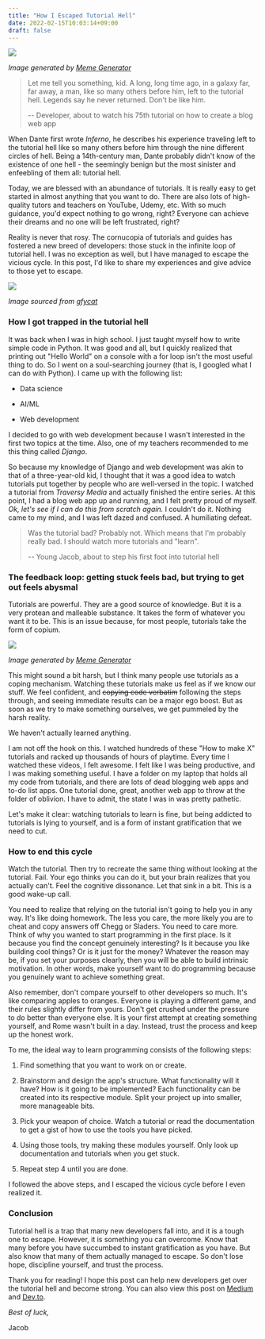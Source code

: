 ```yaml
---
title: "How I Escaped Tutorial Hell"
date: 2022-02-15T10:03:14+09:00
draft: false
---
```


![](C:\Users\jpoly\blog\devblog\static\pink-blob-in-a-box-tutorial-hell.jpg)

*Image generated by [Meme Generator](https://imgflip.com/memegenerator)*

> Let me tell you something, kid. A long, long time ago, in a galaxy far, far away, a man, like so many others before him, left to the tutorial hell. Legends say he never returned. Don't be like him.
> 
> -- Developer, about to watch his 75th tutorial on how to create a blog web app

When Dante first wrote *Inferno*, he describes his experience traveling left to the tutorial hell like so many others before him through the nine different circles of hell. Being a 14th-century man, Dante probably didn't know of the existence of one hell - the seemingly benign but the most sinister and enfeebling of them all: tutorial hell.

Today, we are blessed with an abundance of tutorials. It is really easy to get started in almost anything that you want to do. There are also lots of high-quality tutors and teachers on YouTube, Udemy, etc. With so much guidance, you'd expect nothing to go wrong, right? Everyone can achieve their dreams and no one will be left frustrated, right?

Reality is never that rosy. The cornucopia of tutorials and guides has fostered a new breed of developers: those stuck in the infinite loop of tutorial hell. I was no exception as well, but I have managed to escape the vicious cycle. In this post, I'd like to share my experiences and give advice to those yet to escape.

![](C:\Users\jpoly\blog\devblog\static\dormammu-tutorial-hell.gif)

*Image sourced from [gfycat](https://gfycat.com/darkannualamericancurl)*

### How I got trapped in the tutorial hell

It was back when I was in high school. I just taught myself how to write simple code in Python. It was good and all, but I quickly realized that printing out "Hello World" on a console with a for loop isn't the most useful thing to do. So I went on a soul-searching journey (that is, I googled what I can do with Python). I came up with the following list:

- Data science

- AI/ML

- Web development

I decided to go with web development because I wasn't interested in the first two topics at the time. Also, one of my teachers recommended to me this thing called *Django*.

So because my knowledge of Django and web development was akin to that of a three-year-old kid, I thought that it was a good idea to watch tutorials put together by people who are well-versed in the topic. I watched a tutorial from *Traversy Media* and actually finished the entire series. At this point, I had a blog web app up and running, and I felt pretty proud of myself. *Ok, let's see if I can do this from scratch again.* I couldn't do it. Nothing came to my mind, and I was left dazed and confused. A humiliating defeat. 

> Was the tutorial bad? Probably not. Which means that I'm probably really bad. I should watch more tutorials and "learn".
> 
> -- Young Jacob, about to step his first foot into tutorial hell

### The feedback loop: getting stuck feels bad, but trying to get out feels abysmal

Tutorials are powerful. They are a good source of knowledge. But it is a very protean and malleable substance. It takes the form of whatever you want it to be. This is an issue because, for most people, tutorials take the form of copium.

![](C:\Users\jpoly\blog\devblog\static\copium-tutorial-hell.jpg)

*Image generated by [Meme Generator](https://imgflip.com/memegenerator)*

This might sound a bit harsh, but I think many people use tutorials as a coping mechanism. Watching these tutorials make us feel as if we know our stuff. We feel confident, and ~~copying code verbatim~~ following the steps through, and seeing immediate results can be a major ego boost. But as soon as we try to make something ourselves, we get pummeled by the harsh reality.

We haven't actually learned anything.

I am not off the hook on this. I watched hundreds of these "How to make X" tutorials and racked up thousands of hours of playtime. Every time I watched these videos, I felt awesome. I felt like I was being productive, and I was making something useful. I have a folder on my laptop that holds all my code from tutorials, and there are lots of dead blogging web apps and to-do list apps. One tutorial done, great, another web app to throw at the folder of oblivion. I have to admit, the state I was in was pretty pathetic.

Let's make it clear: watching tutorials to learn is fine, but being addicted to tutorials is lying to yourself, and is a form of instant gratification that we need to cut.

### How to end this cycle

Watch the tutorial. Then try to recreate the same thing without looking at the tutorial. Fail. Your ego thinks you can do it, but your brain realizes that you actually can't. Feel the cognitive dissonance. Let that sink in a bit. This is a good wake-up call.

You need to realize that relying on the tutorial isn't going to help you in any way. It's like doing homework. The less you care, the more likely you are to cheat and copy answers off Chegg or Sladers. You need to care more. Think of why you wanted to start programming in the first place. Is it because you find the concept genuinely interesting? Is it because you like building cool things? Or is it just for the money? Whatever the reason may be, if you set your purposes clearly, then you will be able to build intrinsic motivation. In other words, make yourself want to do programming because you genuinely want to achieve something great.

Also remember, don't compare yourself to other developers so much. It's like comparing apples to oranges. Everyone is playing a different game, and their rules slightly differ from yours. Don't get crushed under the pressure to do better than everyone else. It is your first attempt at creating something yourself, and Rome wasn't built in a day. Instead, trust the process and keep up the honest work.

To me, the ideal way to learn programming consists of the following steps:

1. Find something that you want to work on or create.

2. Brainstorm and design the app's structure. What functionality will it have? How is it going to be implemented? Each functionality can be created into its respective module. Split your project up into smaller, more manageable bits.

3. Pick your weapon of choice. Watch a tutorial or read the documentation to get a gist of how to use the tools you have picked.

4. Using those tools, try making these modules yourself. Only look up documentation and tutorials when you get stuck.

5. Repeat step 4 until you are done.

I followed the above steps, and I escaped the vicious cycle before I even realized it.

### Conclusion

Tutorial hell is a trap that many new developers fall into, and it is a tough one to escape. However, it is something you can overcome. Know that many before you have succumbed to instant gratification as you have. But also know that many of them actually managed to escape. So don't lose hope, discipline yourself, and trust the process.

Thank you for reading! I hope this post can help new developers get over the tutorial hell and become strong. You can also view this post on [Medium](https://medium.com/@jpoly1219/how-i-escaped-tutorial-hell-babaa44fbfe4) and [Dev.to](https://dev.to/jpoly1219/how-i-escaped-tutorial-hell-4g4p).

*Best of luck,*

Jacob
